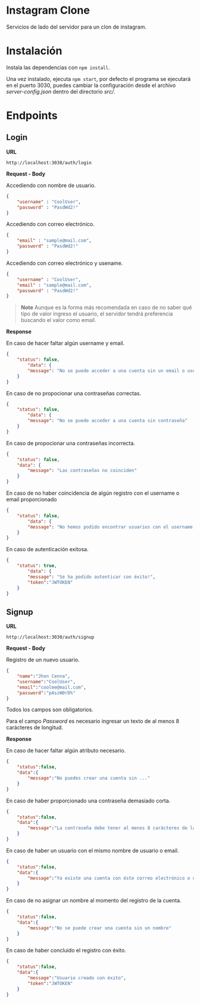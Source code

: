 # Instagram Clone
Servicios de lado del servidor para un clon de instagram.

# Instalación
Instala las dependencias con `npm install`.

Una vez instalado, ejecuta `npm start`, por defecto el programa se ejecutará en el puerto 3030, puedes cambiar la configuración desde el archivo *server-config.json* dentro del directorio *src/*.

# Endpoints

## **Login** 
**URL**

`http://localhost:3030/auth/login`

**Request - Body**

Accediendo con nombre de usuario.
```json
{
    "username" : "CoolUser",
    "password" : "PasdWd2!"
}
```
Accediendo con correo electrónico.
```json
{
    "email" : "sample@mail.com",
    "password" : "PasdWd2!"
}
```
Accediendo con correo electrónico y usename.
```json
{
    "username" : "CoolUser",
    "email" : "sample@mail.com",
    "password" : "PasdWd2!"
}
```
> **Note**
> Aunque es la forma más recomendada en caso de no saber qué tipo de valor ingreso el usuario, el servidor tendrá preferencia buscando el valor como email.

**Response**

En caso de hacer faltar algún username y email.
```json
{
    "status": false,
        "data": {
        "message": "No se puede acceder a una cuenta sin un email o username válido"
    }
}
```

En caso de no propocionar una contraseñas correctas.
```json
{
    "status": false,
        "data": {
        "message": "No se puede acceder a una cuenta sin contraseña"
    }
}
```

En caso de propocionar una contraseñas incorrecta.
```json
{
    "status": false,
    "data": {
        "message": "Las contraseñas no coinciden"
    }
}
```

En caso de no haber coincidencia de algún registro con el username o email proporcionado

```json
{
    "status": false,
        "data": {
        "message": "No hemos podido encontrar usuarios con el username o email proporcionado..."
    }
}
```

En caso de autenticación exitosa.
```json
{
    "status": true,
        "data": {
        "message": "Se ha podido autenticar con éxito!",
        "token":"JWTOKEN"
    }
}
```

## **Signup**

**URL**

`http://localhost:3030/auth/signup`

**Request - Body**

Registro de un nuevo usuario.
```json
{
    "name":"Jhon Cenna",
    "username":"CoolUser",
    "email":"coolme@mail.com",
    "password":"pAszW0rD%"
}
```

Todos los campos son obligatorios.

Para el campo *Password* es necesario ingresar un texto de al menos 8 carácteres de longitud.

**Response**

En caso de hacer faltar algún atributo necesario.
```json
{
    "status":false,
    "data":{
        "message":"No puedes crear una cuenta sin ..."
    }
}
```

En caso de haber proporcionado una contraseña demasiado corta.
```json
{
    "status":false,
    "data":{
        "message":"La contraseña debe tener al menos 8 carácteres de largo"
    }
}
```

En caso de haber un usuario con el mismo nombre de usuario o email.
```json
{
    "status":false,
    "data":{
        "message":"Ya existe una cuenta con éste correo electrónico o username"
    }
}
```

En caso de no asignar un nombre al momento del registro de la cuenta.
```json
{
    "status":false,
    "data":{
        "message":"No se puede crear una cuenta sin un nombre"
    }
}
```

En caso de haber concluido el registro con éxito.
```json
{
    "status":false,
    "data":{
        "message":"Usuario creado con éxito",
        "token":"JWTOKEN"
    }
}
```